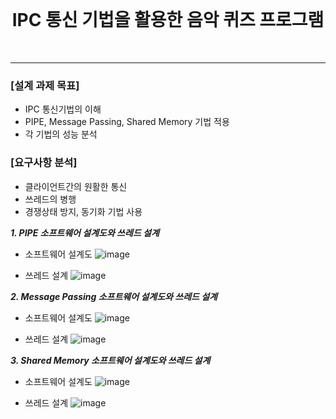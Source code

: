 
<br>
<h1 align="center"> IPC 통신 기법을 활용한 음악 퀴즈 프로그램 </h1>
<br>

---
### [설계 과제 목표]
* IPC 통신기법의 이해
* PIPE, Message Passing, Shared Memory 기법 적용
* 각 기법의 성능 분석
 
### [요구사항 분석]
* 클라이언트간의 원활한 통신
* 쓰레드의 병행
* 경쟁상태 방지, 동기화 기법 사용





***1. PIPE 소프트웨어 설계도와 쓰레드 설계***  

- 소프트웨어 설계도
![image](https://github.com/Jiwoon22/Advanced-IPC-Network-Project/assets/51106092/f060416c-d1b4-44de-ba8a-2996a8c8a1c3)

- 쓰레드 설계
![image](https://github.com/Jiwoon22/Advanced-IPC-Network-Project/assets/51106092/b8ec9951-974a-4ebe-aea5-dd4bd544ba9b)






***2. Message Passing 소프트웨어 설계도와 쓰레드 설계***  

- 소프트웨어 설계도
![image](https://github.com/Jiwoon22/Advanced-IPC-Network-Project/assets/51106092/e85a751c-b657-4da6-9184-ad8aa304bc80)

- 쓰레드 설계
![image](https://github.com/Jiwoon22/Advanced-IPC-Network-Project/assets/51106092/26dd9d18-cdcc-4b9e-9777-09dd993df3cd)






***3. Shared Memory 소프트웨어 설계도와 쓰레드 설계*** 

- 소프트웨어 설계도
![image](https://github.com/Jiwoon22/Advanced-IPC-Network-Project/assets/51106092/d4036171-ea9b-4de4-a79d-1d9a02842ebd)


- 쓰레드 설계
![image](https://github.com/Jiwoon22/Advanced-IPC-Network-Project/assets/51106092/4a49341e-a7d4-42dd-9124-e3f94ba6b5b3)



